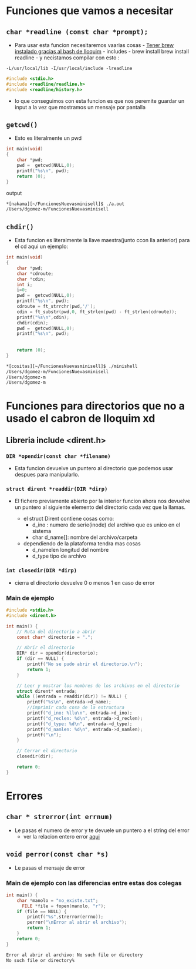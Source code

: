 # Funciones que vamos a necesitar

## `char *readline (const char *prompt);`
 - Para usar esta funcion necesitaremos vaarias cosas
		- [Tener brew instalado gracias al bash
		de lloquim](brewTosGoinfre.sh)
		- includes 
		- brew install brew install readline
		- y necistamos compilar con esto :
```plaintext
-L/usr/local/lib -I/usr/local/include -lreadline
```
```c
#include <stdio.h>
#include <readline/readline.h>
#include <readline/history.h>
```
- lo que conseguimos con esta funcion es que nos peremite guardar un input a la vez que mostramos un mensaje por pantalla

## `getcwd()`
- Esto es literalmente un pwd

```c
int main(void)
{
	char *pwd;
 	pwd =  getcwd(NULL,0);
    printf("%s\n", pwd);
    return (0);
}
```
output
```bash
*[nakama][~/FuncionesNuevasminisell]$ ./a.out
/Users/dgomez-m/FuncionesNuevasminisell
```
## `chdir()`
 - Esta funcion es literalmente la llave maestra(junto ccon lla anterior) para el cd aqui un ejemplo:


```c
int main(void)
{
	char *pwd;
	char *cdroute;
	char *cdin;
	int i;
	i=0;
 	pwd =  getcwd(NULL,0);
    printf("%s\n", pwd);
	cdroute = ft_strrchr(pwd,'/');
	cdin = ft_substr(pwd,0, ft_strlen(pwd) - ft_strlen(cdroute));
    printf("%s\n",cdin);
	chdir(cdin);
	pwd =  getcwd(NULL,0);
    printf("%s\n", pwd);
	
		
    return (0);
}
```
```bash
*[cositas][~/FuncionesNuevasminisell]$ ./minishell
/Users/dgomez-m/FuncionesNuevasminisell
/Users/dgomez-m
/Users/dgomez-m
```
# Funciones para directorios que no a usado el cabron de lloquim xd
## Libreria  include <dirent.h>
### `DIR *opendir(const char *filename)`
 - Esta funcion devuelve un puntero al directorio que podemos usar despues para manipularlo.

### `struct dirent *readdir(DIR *dirp)`

- El fichero previamente abierto por la interior funcion ahora nos devuelve un puntero al siguiente elemento del directorio cada vez que la llamas.

	- el struct Dirent contiene cosas como:
		-  d_ino : numero de serie(inode) del archivo que es unico en el sistema
		- char d_name[]: nombre del archivo/carpeta
	- dependiendo de la plataforma tendra mas cosas
		- d_namelen longitud del nombre
		- d_type tipo de archivo
	
### `int closedir(DIR *dirp)`
	
- cierra el directorio devuelve 0 o menos 1 en caso de error
### Main de ejemplo
```c
#include <stdio.h>
#include <dirent.h>

int main() {
    // Ruta del directorio a abrir
    const char* directorio = ".";

    // Abrir el directorio
    DIR* dir = opendir(directorio);
    if (dir == NULL) {
        printf("No se pudo abrir el directorio.\n");
        return 1;
    }

    // Leer y mostrar los nombres de los archivos en el directorio
    struct dirent* entrada;
    while ((entrada = readdir(dir)) != NULL) {
        printf("%s\n", entrada->d_name);
		//imprimir cada cosa de la estructura
		printf("d_ino: %llu\n", entrada->d_ino);
		printf("d_reclen: %d\n", entrada->d_reclen);
		printf("d_type: %d\n", entrada->d_type);
		printf("d_namlen: %d\n", entrada->d_namlen);
		printf("\n");
    }

    // Cerrar el directorio
    closedir(dir);

    return 0;
}

```
# Errores 

## `char * strerror(int errnum)`

- Le pasas el numero de error y te devuele un puntero a el string del error
 	- ver la relacion entero error [aqui](erroreslista.txt)
## `void perror(const char *s)`
- Le pasas el mensaje de error

### Main de ejemplo con las diferencias  entre estas dos colegas
```c
int main() {
	char *manolo = "no_existe.txt";
	  FILE *file = fopen(manolo, "r");
    if (file == NULL) {
		printf("%s",strerror(errno));
        perror("\nError al abrir el archivo");
		return 1;
    }
    return 0;
}

```
```bash
Error al abrir el archivo: No such file or directory
No such file or directory%  
```